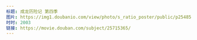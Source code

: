 ```yaml
---
标题: 成龙历险记 第四季
图片: https://img1.doubanio.com/view/photo/s_ratio_poster/public/p2548566619.jpg
时时: 2003
链接: https://movie.douban.com/subject/25715365/
---
```

